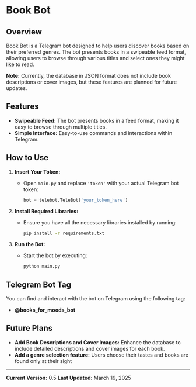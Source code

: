 # Book Bot

## Overview

Book Bot is a Telegram bot designed to help users discover books based on their preferred genres. The bot presents books in a swipeable feed format, allowing users to browse through various titles and select ones they might like to read.

**Note:** Currently, the database in JSON format does not include book descriptions or cover images, but these features are planned for future updates.

## Features

- **Swipeable Feed:** The bot presents books in a feed format, making it easy to browse through multiple titles.
- **Simple Interface:** Easy-to-use commands and interactions within Telegram.

## How to Use

1. **Insert Your Token:**
   - Open `main.py` and replace `'token'` with your actual Telegram bot token:
     ```python
     bot = telebot.TeleBot('your_token_here')
     ```

2. **Install Required Libraries:**
   - Ensure you have all the necessary libraries installed by running:
     ```bash
     pip install -r requirements.txt
     ```

3. **Run the Bot:**
   - Start the bot by executing:
     ```bash
     python main.py
     ```

## Telegram Bot Tag

You can find and interact with the bot on Telegram using the following tag:
- **@books_for_moods_bot**
  

## Future Plans

- **Add Book Descriptions and Cover Images:** Enhance the database to include detailed descriptions and cover images for each book.
- **Add a genre selection feature:** Users choose their tastes and books are found only at their sight

---

**Current Version:** 0.5
**Last Updated:** March 19, 2025
